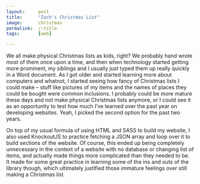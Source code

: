 ```yaml
---
layout:		post
title:		"Zach's Christmas List"
image:		christmas
permalink:	/:title
tags:		[web]

---
```

We all make physical Christmas lists as kids, right? We probably hand wrote most of them once upon a time, and then when technology started getting more prominent, my siblings and I usually just typed them up really quickly in a Word document. As I got older and started learning more about computers and whatnot, I started seeing how fancy of Christmas lists I could make – stuff like pictures of my items and the names of places they could be bought were common inclusions. I probably could be more mature these days and not make physical Christmas lists anymore, or I could see it as an opportunity to test how much I’ve learned over the past year on developing websites. Yeah, I picked the second option for the past two years.
	
On top of my usual formula of using HTML and SASS to build my website, I also used KnockoutJS to practice fetching a JSON array and loop over it to build sections of the website. Of course, this ended up being completely unnecessary in the context of a website with no database or changing list of items, and actually made things more complicated than they needed to be. It made for some great practice in learning some of the ins and outs of the library though, which ultimately justified those immature feelings over still making a Christmas list.
